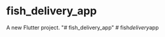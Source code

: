 # fish_delivery_app

A new Flutter project.
"# fish_delivery_app" 
#   f i s h _ d e l i v e r y _ a p p  
 